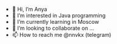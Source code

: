 - 👋 Hi, I’m Anya
- 👀 I’m interested in Java programming
- 🌱 I’m currently learning in Moscow
- 💞️ I’m looking to collaborate on ...
- 📫 How to reach me @nnvkx (telegram)

<!---
am19-st/am19-st is a ✨ special ✨ repository because its `README.md` (this file) appears on your GitHub profile.
You can click the Preview link to take a look at your changes.
--->
